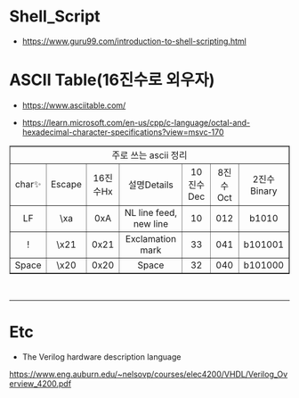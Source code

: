 # Shell_Script

- https://www.guru99.com/introduction-to-shell-scripting.html

# ASCII Table(16진수로 외우자)

- https://www.asciitable.com/

- https://learn.microsoft.com/en-us/cpp/c-language/octal-and-hexadecimal-character-specifications?view=msvc-170

<table border="1">
    <tr>
    <td colspan="7" align="center"></a>주로 쓰는 ascii 정리</td>
    </tr>
    <tr align="center">
        <td>char✨</td>
        <td>Escape </td>
        <td>16진수Hx</td>
        <td>설명Details</td>
        <td>10진수Dec</td>
        <td>8진수Oct</td>
        <td>2진수Binary</td>
    </tr>
    <tr align="center">
        <td>LF</td>
        <td>\xa</td>
        <td>0xA</td>
        <td>NL line feed, new line</td>
        <td>10</td>
        <td>012</td>
        <td>b1010</td>
    </tr>
    <tr align="center">
        <td>!</td>
        <td>\x21</td>
        <td>0x21</td>
        <td>Exclamation mark</td>
        <td>33</td>
        <td>041</td>
        <td>b101001</td>
    </tr>
    <tr align="center">
        <td>Space</td>
        <td>\x20</td>
        <td>0x20</td>
        <td>Space</td>
        <td>32</td>
        <td>040</td>
        <td>b101000</td>
    </tr>
</table>

<br>

<hr>

# Etc

- The Verilog hardware description language

https://www.eng.auburn.edu/~nelsovp/courses/elec4200/VHDL/Verilog_Overview_4200.pdf
